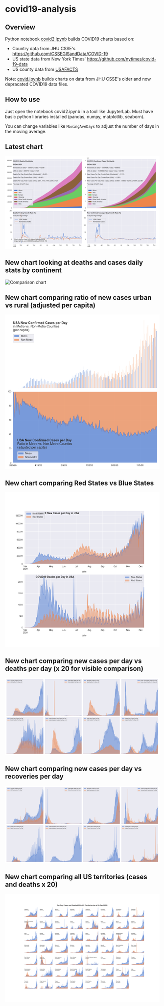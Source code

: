# covid19-analysis

## Overview
Python notebook [covid2.ipynb](https://github.com/danlaw/covid19-analysis/blob/master/covid2.ipynb) builds COVID19 charts based on:
* Country data from JHU CSSE's https://github.com/CSSEGISandData/COVID-19
* US state data from New York Times' https://github.com/nytimes/covid-19-data
* US county data from [USAFACTS](https://usafacts.org/visualizations/coronavirus-covid-19-spread-map/)

Note: [covid.ipynb](https://github.com/danlaw/covid19-analysis/blob/master/covid.ipynb) builds charts on data from JHU CSSE's older and now depracated COVID19 data files.

## How to use
Just open the notebook covid2.ipynb in a tool like JupyterLab. Must have basic python libraries installed (pandas, numpy, matplotlib, seaborn).

You can change variables like ``MovingAveDays`` to adjust the number of days in the moving average.

## Latest chart
![Latest chart](charts/20201209-covid19-chart.png)

## New chart looking at deaths and cases daily stats by continent
![Comparison chart](charts/20201209-covid20-chart-perday.png)

## New chart comparing ratio of new cases urban vs rural (adjusted per capita)
![Urban rural per capita chart](charts/20201209-US-counties-urban-vs-rural-per-capita.png)

## New chart comparing Red States vs Blue States
![Red vs Blue chart](charts/20201209-compare-daily-red-vs-blue-states.png)

## New chart comparing new cases per day vs deaths per day (x 20 for visible comparison)
![Comparison chart](charts/20201209-comparison-chart.png)

## New chart comparing new cases per day vs recoveries per day
![Recovery chart](charts/20201209-comparison-recovery-chart.png)

## New chart comparing all US territories (cases and deaths x 20)
![Territories chart](charts/20201209-compare-US-territories.png)


